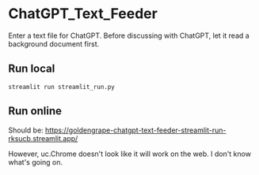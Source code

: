 # ChatGPT_Text_Feeder

Enter a text file for ChatGPT. Before discussing with ChatGPT, let it read a background document first.

## Run local

```
streamlit run streamlit_run.py
```

## Run online

Should be: https://goldengrape-chatgpt-text-feeder-streamlit-run-rksucb.streamlit.app/

However, uc.Chrome doesn't look like it will work on the web. I don't know what's going on.